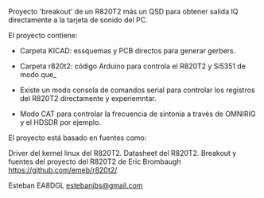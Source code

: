 Proyecto 'breakout' de un R820T2 más un QSD para obtener salida IQ directamente a la tarjeta de sonido del PC.

El proyecto contiene:


- Carpeta KICAD: essquemas y PCB directos para generar gerbers.

- Carpeta r820t2: código Arduino para controla el R820T2 y Si5351 de modo que_

+ Existe un modo consola de comandos serial para controlar los registros del R820T2 directamente y experiemntar.

+ Modo CAT para controlar la frecuencia de sintonía a través de OMNIRIG y el HDSDR por ejemplo.


El proyecto está basado en fuentes como:

Driver del kernel linux del R820T2.
Datasheet del R820T2.
Breakout y fuentes del proyecto del R820T2 de Eric Brombaugh https://github.com/emeb/r820t2/

Esteban EA8DGL estebanjbs@gmail.com
